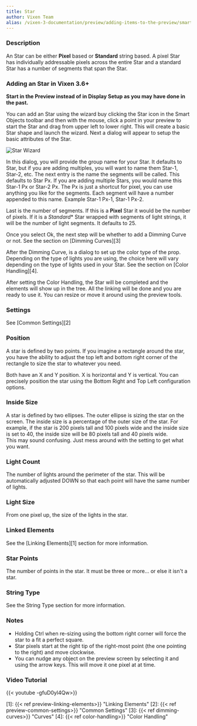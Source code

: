 ```yaml
---
title: Star
author: Vixen Team
alias: /vixen-3-documentation/preview/adding-items-to-the-preview/smart-objects/star
---
```

### Description

An Star can be either **Pixel** based or **Standard** string based. A pixel Star has individually addressable pixels across the entire Star and a standard Star has a number of segments that span the Star.

### Adding an Star in Vixen 3.6+

**Start in the Preview instead of in Display Setup as you may have done in the past.**

You can add an Star using the wizard buy clicking the Star icon in the Smart Objects toolbar and then with the mouse, click a point in your preview to start the Star and drag from upper left to lower right. This will create a basic Star shape and launch the wizard. Next a dialog will appear to setup the basic attributes of the Star.

![Star Wizard](/images/docs/usage/preview/smart-shapes/star/star-setup.png)

In this dialog, you will provide the group name for your Star. It defaults to Star, but if you are adding multiples, you will want to name them Star-1, Star-2, etc. The next entry is the name the segments will be called. This defaults to Star Px. If you are adding multiple Stars, you would name this Star-1 Px or Star-2 Px. The Px is just a shortcut for pixel, you can use anything you like for the segments. Each segment will have a number appended to this name. Example Star-1 Px-1, Star-1 Px-2.

Last is the number of segments. If this is a **Pixel** Star it would be the number of pixels. If it is a *Standard** Star wrapped with segments of light strings, it will be the number of light segments. It defaults to 25.

Once you select Ok, the next step will be whether to add a Dimming Curve or not. See the section on [Dimming Curves][3]

After the Dimming Curve, is a dialog to set up the color type of the prop. Depending on the type of lights you are using, the choice here will vary depending on the type of lights used in your Star. See the section on [Color Handling][4].

After setting the Color Handling, the Star will be completed and the elements will show up in the tree. All the linking will be done and you are ready to use it. You can resize or move it around using the preview tools.

### Settings

See [Common Settings][2]

### Position

A star is defined by two points. If you imagine a rectangle around the star, you have the ability to adjust the top left and bottom right corner of the rectangle to size the star to whatever you need.

Both have an X and Y position. X is horizontal and Y is vertical. You can precisely position the star using the Bottom Right and Top Left configuration options.

### Inside Size

A star is defined by two ellipses. The outer ellipse is sizing the star on the screen. The inside size is a percentage of the outer size of the star. For example, if the star is 200 pixels tall and 100 pixels wide and the inside size is set to 40, the inside size will be 80 pixels tall and 40 pixels wide.  
This may sound confusing. Just mess around with the setting to get what you want.

### Light Count

The number of lights around the perimeter of the star. This will be automatically adjusted DOWN so that each point will have the same number of lights.

### Light Size

From one pixel up, the size of the lights in the star.

### Linked Elements

See the [Linking Elements][1] section for more information.

### Star Points

The number of points in the star. It must be three or more... or else it isn't a star.

### String Type

See the String Type section for more information.

### Notes

* Holding Ctrl when re-sizing using the bottom right corner will force the star to a fit a perfect square.
* Star pixels start at the right tip of the right-most point (the one pointing to the right) and move clockwise.
* You can nudge any object on the preview screen by selecting it and using the arrow keys. This will move it one pixel at at time.

### Video Tutorial

{{< youtube -gfuD0yl4Qw>}}

[1]: {{< ref preview-linking-elements>}} "Linking Elements"
[2]: {{< ref preview-common-settings>}} "Common Settings"
[3]: {{< ref dimming-curves>}} "Curves"
[4]: {{< ref color-handling>}} "Color Handling"
